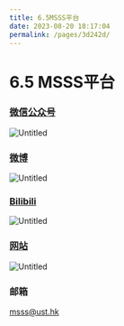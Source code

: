 ```yaml
---
title: 6.5MSSS平台
date: 2023-08-20 18:17:04
permalink: /pages/3d242d/
---
```

# 6.5 MSSS平台

### [微信公众号](http://msss.ust.hk/wechat-official-account/)

![Untitled](https://cdn.staticaly.com/gh/jerry01777/picx-images-hosting@master/20230820/Untitled-(26).5nrolqoruhc0.webp)

### [微博](https://weibo.com/hkustmsss)

![Untitled](https://cdn.staticaly.com/gh/jerry01777/picx-images-hosting@master/20230820/Untitled-(27).2rrl888fwnm0.webp)

### [Bilibili](https://space.bilibili.com/296540499)

![Untitled](https://cdn.staticaly.com/gh/jerry01777/picx-images-hosting@master/20230820/Untitled-(28).6cjv621ez3k0.webp)

### [网站](http://msss.ust.hk)

![Untitled](https://cdn.staticaly.com/gh/jerry01777/picx-images-hosting@master/20230820/Untitled-(29).14s3vacdxfe.webp)

### 邮箱

msss@ust.hk
